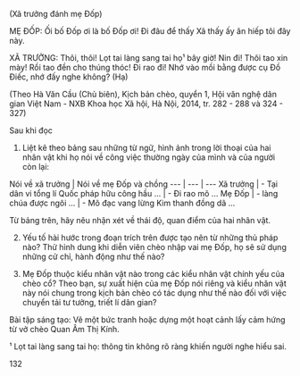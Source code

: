 (Xã trưởng đánh mẹ Đốp)

MẸ ĐỐP: Ối bố Đốp ơi là bố Đốp ơi! Đi đâu để thấy Xã thấy ấy ăn hiếp tôi đây này.

XÃ TRƯỞNG: Thôi, thôi! Lọt tai làng sang tai họ¹ bây giờ! Nin đi! Thôi tao xin mày! Rồi tao đền cho thúng thóc! Đi rao đi! Nhớ vào mồi bằng được cụ Đồ Điếc, nhớ đấy nghe không?
(Hạ)

(Theo Hà Văn Cầu (Chủ biên), Kịch bản chèo, quyển 1, Hội văn nghệ dân gian Việt Nam - NXB Khoa học Xã hội, Hà Nội, 2014, tr. 282 - 288 và 324 - 327)

Sau khi đọc

1. Liệt kê theo bảng sau những từ ngữ, hình ảnh trong lời thoại của hai nhân vật khi họ nói về công việc thường ngày của mình và của người còn lại:

Nói về xã trưởng | Nói về mẹ Đốp và chồng
--- | --- | ---
Xã trưởng | - Tại dân vi tổng lí Quốc pháp hữu công hầu ... | - Đi rao mõ ...
Mẹ Đốp | - làng chúa được ngôi ... | - Mõ đạc vang lừng Kim thanh đồng dã ...

Từ bảng trên, hãy nêu nhận xét về thái độ, quan điểm của hai nhân vật.

2. Yếu tố hài hước trong đoạn trích trên được tạo nên từ những thủ pháp nào? Thử hình dung khi diễn viên chèo nhập vai mẹ Đốp, họ sẽ sử dụng những cử chỉ, hành động như thế nào?

3. Mẹ Đốp thuộc kiểu nhân vật nào trong các kiểu nhân vật chính yếu của chèo cổ? Theo bạn, sự xuất hiện của mẹ Đốp nói riêng và kiểu nhân vật này nói chung trong kịch bản chèo có tác dụng như thế nào đối với việc chuyển tải tư tưởng, triết lí dân gian?

Bài tập sáng tạo: Vẽ một bức tranh hoặc dựng một hoạt cảnh lấy cảm hứng từ vở chèo Quan Âm Thị Kính.

¹ Lọt tai làng sang tai họ: thông tin không rõ ràng khiến người nghe hiểu sai.

132